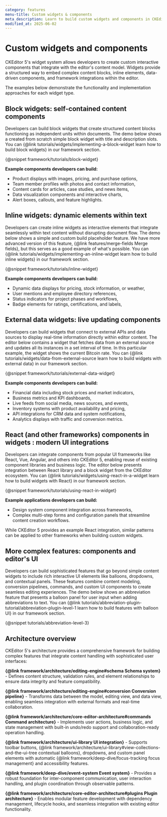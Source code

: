 ```yaml
---
category: features
menu-title: Custom widgets & components
meta_description: Learn to build custom widgets and components in CKEditor 5 including block widgets, inline elements, external data integration, React components, and complex UI features.
modified_at: 2025-06-02
---
```


# Custom widgets and components

CKEditor&nbsp;5's widget system allows developers to create custom interactive components that integrate with the editor's content model. Widgets provide a structured way to embed complex content blocks, inline elements, data-driven components, and framework integrations within the editor.

The examples below demonstrate the functionality and implementation approaches for each widget type.

## Block widgets: self-contained content components

Developers can build block widgets that create structured content blocks functioning as independent units within documents. The demo below shows a created from scratch simple block widget with title and description slots. You can {@link tutorials/widgets/implementing-a-block-widget learn how to build block widgets} in our framework section.

{@snippet framework/tutorials/block-widget}

**Example components developers can build:**
* Product displays with images, pricing, and purchase options,
* Team member profiles with photos and contact information,
* Content cards for articles, case studies, and news items,
* Data visualization components and interactive charts,
* Alert boxes, callouts, and feature highlights.

## Inline widgets: dynamic elements within text

Developers can create inline widgets as interactive elements that integrate seamlessly within text content without disrupting document flow. The demo below shows a simple and custom build placeholder feature. We have more advanced version of this feature, {@link features/merge-fields Merge fields}, but this serves as a good example of what's possible. You can {@link tutorials/widgets/implementing-an-inline-widget learn how to build inline widgets} in our framework section.

{@snippet framework/tutorials/inline-widget}

**Example components developers can build:**
* Dynamic data displays for pricing, stock information, or weather,
* User mentions and employee directory references,
* Status indicators for project phases and workflows,
* Badge elements for ratings, certifications, and labels,

## External data widgets: live updating components

Developers can build widgets that connect to external APIs and data sources to display real-time information directly within editor content. The editor below contains a widget that fetches data from an external source and updates all its instances in a set interval of time. In this particular example, the widget shows the current Bitcoin rate. You can {@link tutorials/widgets/data-from-external-source learn how to build widgets with external data} in our framework section.

{@snippet framework/tutorials/external-data-widget}

**Example components developers can build:**
* Financial data including stock prices and market indicators,
* Business metrics and KPI dashboards,
* Live feeds from social media, news sources, and events,
* Inventory systems with product availability and pricing,
* API integrations for CRM data and system notifications,
* Analytics displays with traffic and conversion metrics.

## React (and other frameworks) components in widgets : modern UI integrations

Developers can integrate components from popular UI frameworks like React, Vue, Angular, and others into CKEditor&nbsp;5, enabling reuse of existing component libraries and business logic. The editor below presents integration between React library and a block widget from the CKEditor ecosystem. You can {@link tutorials/widgets/using-react-in-a-widget learn how to build widgets with React} in our framework section.

{@snippet framework/tutorials/using-react-in-widget}

**Example applications developers can build:**
* Design system component integration across frameworks,
* Complex multi-step forms and configuration panels that streamline content creation workflows.

While CKEditor&nbsp;5 provides an example React integration, similar patterns can be applied to other frameworks when building custom widgets.

## More complex features: components and editor's UI

Developers can build sophisticated features that go beyond simple content widgets to include rich interactive UI elements like balloons, dropdowns, and contextual panels. These features combine content modeling, conversion pipelines, commands, and custom UI components to create seamless editing experiences. The demo below shows an abbreviation feature that presents a balloon panel for user input when adding abbreviations to text. You can {@link tutorials/abbreviation-plugin-tutorial/abbreviation-plugin-level-1 learn how to build features with balloon UI} in our framework section.

{@snippet tutorials/abbreviation-level-3}

## Architecture overview

CKEditor&nbsp;5's architecture provides a comprehensive framework for building complex features that integrate content handling with sophisticated user interfaces:

**{@link framework/architecture/editing-engine#schema Schema system}** - Defines content structure, validation rules, and element relationships to ensure data integrity and feature compatibility.

**{@link framework/architecture/editing-engine#conversion Conversion pipeline}** - Transforms data between the model, editing view, and data view, enabling seamless integration with external formats and real-time collaboration.

**{@link framework/architecture/core-editor-architecture#commands Command architecture}** - Implements user actions, business logic, and state management with built-in undo/redo support and collaboration-ready operation handling.

**{@link framework/architecture/ui-library UI integration}** - Supports toolbar buttons, {@link framework/architecture/ui-library#view-collections-and-the-ui-tree contextual balloons}, dropdowns, and custom panel elements with automatic {@link framework/deep-dive/focus-tracking focus management} and accessibility features.

**{@link framework/deep-dive/event-system Event system}** - Provides a robust foundation for inter-component communication, user interaction handling, and plugin coordination through observable patterns.

**{@link framework/architecture/core-editor-architecture#plugins Plugin architecture}** - Enables modular feature development with dependency management, lifecycle hooks, and seamless integration with existing editor functionality.